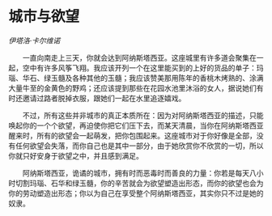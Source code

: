 # 城市与欲望

*伊塔洛·卡尔维诺*

　　一直向南走上三天，你就会达到阿纳斯塔西亚。这座城里有许多道会聚集在一起，空中有许多风筝飞翔。我应该开列一个在这里能买到的上好的货品的单子：玛瑙、华石、绿玉髓及各种其他的玉髓；我应该赞美那用陈年的香桃木烤熟的、涂满大量牛至的金黄色的野鸡；还应该提到那些在花园水池里沐浴的女人，据说她们有时还邀请过路者脱掉衣服，跟她们一起在水里追逐嬉戏。

　　不过，所有这些并非城市的真正本质所在：因为对阿纳斯塔西亚的描述，只能唤起你的一个个欲望，再迫使你把它们压下去，而某天清晨，当你在阿纳斯塔西亚醒来时，所有的欲望会一起萌发，把你包围起来。这座城市对于你好像是全部，没有任何欲望会失落，而你自己也是其中一部分，由于她欣赏你不欣赏的一切，所以你就只好安身于欲望之中，并且感到满足。

　　阿纳斯塔西亚，诡谲的城市，拥有时而恶毒时而善良的力量：你若是每天八小时切割玛瑙、石华和绿玉髓，你的辛苦就会为欲望塑造出形态，而你的欲望也会为你的劳动塑造出形态；你以为自己在享受整个阿纳斯塔西亚，其实你只不过是她的奴隶。